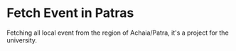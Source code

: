 # Fetch Event in Patras
Fetching all local event from the region of Achaia/Patra, it's a project for the university.
